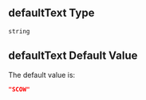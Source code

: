 ## defaultText Type

`string`

## defaultText Default Value

The default value is:

```json
"SCOW"
```
